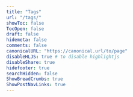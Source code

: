 ```yaml
---
title: "Tags" 
url: "/tags/"
showToc: false
TocOpen: false
draft: false
hidemeta: false
comments: false
canonicalURL: "https://canonical.url/to/page"
disableHLJS: true # to disable highlightjs
disableShare: true
hidefooter: true
searchHidden: false
ShowBreadCrumbs: true
ShowPostNavLinks: true
---
```

